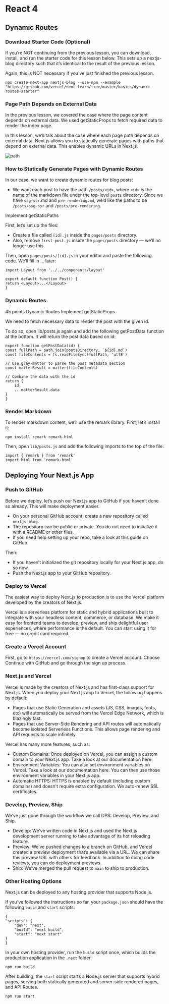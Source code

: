 # React 4

## Dynamic Routes

### Download Starter Code (Optional)

If you’re NOT continuing from the previous lesson, you can download, install, and run the starter code for this lesson below. This sets up a nextjs-blog directory such that it’s identical to the result of the previous lesson.

Again, this is NOT necessary if you’ve just finished the previous lesson.

    npx create-next-app nextjs-blog --use-npm --example "https://github.com/vercel/next-learn/tree/master/basics/dynamic-routes-starter"

### Page Path Depends on External Data

In the previous lesson, we covered the case where the page content depends on external data. We used getStaticProps to fetch required data to render the index page.

In this lesson, we’ll talk about the case where each page path depends on external data. Next.js allows you to statically generate pages with paths that depend on external data. This enables dynamic URLs in Next.js.

![path](https://nextjs.org/static/images/learn/dynamic-routes/page-path-external-data.png)

### How to Statically Generate Pages with Dynamic Routes

In our case, we want to create dynamic routes for blog posts:

* We want each post to have the path `/posts/<id>`, where `<id>` is the name of the markdown file under the top-level `posts` directory.
    Since we have `ssg-ssr`.md and `pre-rendering.md`, we’d like the paths to be `/posts/ssg-ssr` and `/posts/pre-rendering`.

Implement getStaticPaths

First, let’s set up the files:

* Create a file called `[id].js` inside the `pages/posts` directory.
* Also, remove `first-post.js` inside the `pages/posts` directory — we’ll no longer use this.

Then, open `pages/posts/[id].js` in your editor and paste the following code. We’ll fill in ... later:

    import Layout from '../../components/layout'

    export default function Post() {
    return <Layout>...</Layout>
    }


### Dynamic Routes
45 points
Dynamic Routes
Implement getStaticProps

We need to fetch necessary data to render the post with the given id.

To do so, open lib/posts.js again and add the following getPostData function at the bottom. It will return the post data based on id:

    export function getPostData(id) {
    const fullPath = path.join(postsDirectory, `${id}.md`)
    const fileContents = fs.readFileSync(fullPath, 'utf8')

    // Use gray-matter to parse the post metadata section
    const matterResult = matter(fileContents)

    // Combine the data with the id
    return {
        id,
        ...matterResult.data
    }
    }

### Render Markdown

To render markdown content, we’ll use the remark library. First, let’s install it:

    npm install remark remark-html

Then, open `lib/posts.js` and add the following imports to the top of the file:

    import { remark } from 'remark'
    import html from 'remark-html'

## Deploying Your Next.js App

### Push to GitHub

Before we deploy, let’s push our Next.js app to GitHub if you haven’t done so already. This will make deployment easier.

* On your personal GitHub account, create a new repository called `nextjs-blog`.
* The repository can be public or private. You do not need to initialize it with a README or other files.
* If you need help setting up your repo, take a look at this guide on GitHub.

Then:

* If you haven’t initialized the git repository locally for your Next.js app, do so now.
* Push the Next.js app to your GitHub repository.

### Deploy to Vercel

The easiest way to deploy Next.js to production is to use the Vercel platform developed by the creators of Next.js.

Vercel is a serverless platform for static and hybrid applications built to integrate with your headless content, commerce, or database. We make it easy for frontend teams to develop, preview, and ship delightful user experiences, where performance is the default. You can start using it for free — no credit card required.

### Create a Vercel Account

First, go to `https://vercel.com/signup` to create a Vercel account. Choose Continue with GitHub and go through the sign up process.

### Next.js and Vercel

Vercel is made by the creators of Next.js and has first-class support for Next.js. When you deploy your Next.js app to Vercel, the following happens by default:

* Pages that use Static Generation and assets (JS, CSS, images, fonts, etc) will automatically be served from the Vercel Edge Network, which is blazingly fast.
* Pages that use Server-Side Rendering and API routes will automatically become isolated Serverless Functions. This allows page rendering and API requests to scale infinitely.

Vercel has many more features, such as:

* Custom Domains: Once deployed on Vercel, you can assign a custom domain to your Next.js app. Take a look at our documentation here.
* Environment Variables: You can also set environment variables on Vercel. Take a look at our documentation here. You can then use those environment variables in your Next.js app.
* Automatic HTTPS: HTTPS is enabled by default (including custom domains) and doesn't require extra configuration. We auto-renew SSL certificates.

### Develop, Preview, Ship

We’ve just gone through the workflow we call DPS: Develop, Preview, and Ship.

* Develop: We’ve written code in Next.js and used the Next.js development server running to take advantage of its hot reloading feature.
* Preview: We’ve pushed changes to a branch on GitHub, and Vercel created a preview deployment that’s available via a URL. We can share this preview URL with others for feedback. In addition to doing code reviews, you can do deployment previews.
* Ship: We’ve merged the pull request to `main` to ship to production.

### Other Hosting Options

Next.js can be deployed to any hosting provider that supports Node.js.

If you’ve followed the instructions so far, your `package.json` should have the following `build` and `start` scripts:

    {
    "scripts": {
        "dev": "next",
        "build": "next build",
        "start": "next start"
    }
    }

In your own hosting provider, run the `build` script once, which builds the production application in the `.next` folder.

    npm run build

After building, the `start` script starts a Node.js server that supports hybrid pages, serving both statically generated and server-side rendered pages, and API Routes.

    npm run start
